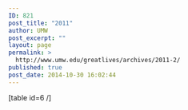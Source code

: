 ```yaml
---
ID: 821
post_title: "2011"
author: UMW
post_excerpt: ""
layout: page
permalink: >
  http://www.umw.edu/greatlives/archives/2011-2/
published: true
post_date: 2014-10-30 16:02:44
---
```

[table id=6 /]

&nbsp;